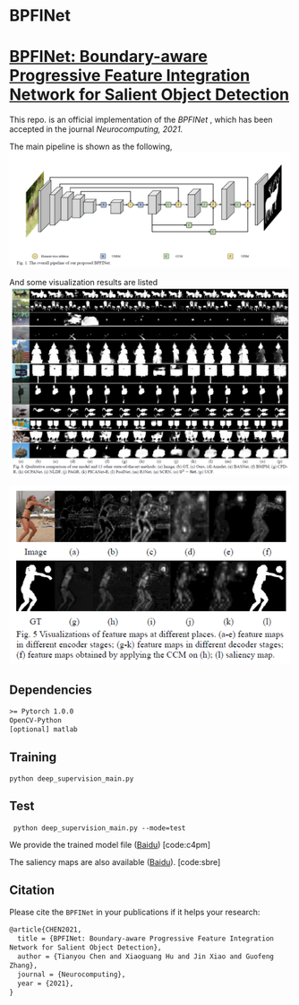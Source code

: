 # BPFINet
# [BPFINet: Boundary-aware Progressive Feature Integration Network for Salient Object Detection](https://doi.org/10.1016/j.neucom.2021.04.078)

This repo. is an official implementation of the *BPFINet* , which has been accepted in the journal *Neurocomputing, 2021*. 

The main pipeline is shown as the following, 
![BPFINet](figures/network.png)

And some visualization results are listed 
![results](figures/results.png)

![modules](figures/modules.png)

## Dependencies 
```
>= Pytorch 1.0.0
OpenCV-Python
[optional] matlab
```

## Training
```
python deep_supervision_main.py 
```

## Test
```
 python deep_supervision_main.py --mode=test 
```
We provide the trained model file ([Baidu](https://pan.baidu.com/s/15n6U0YfPJJBdH5FuPmUeaQ)) [code:c4pm]

The saliency maps are also available ([Baidu](https://pan.baidu.com/s/12KoIhp28v8sk1KBwFlXC0g)). [code:sbre]

## Citation
Please cite the `BPFINet` in your publications if it helps your research:
```
@article{CHEN2021,
  title = {BPFINet: Boundary-aware Progressive Feature Integration Network for Salient Object Detection},
  author = {Tianyou Chen and Xiaoguang Hu and Jin Xiao and Guofeng Zhang},
  journal = {Neurocomputing},
  year = {2021},
}
```
